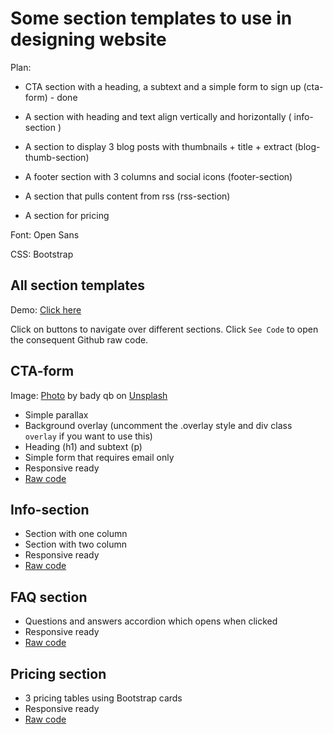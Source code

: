 # Some section templates to use in designing website

Plan:

* CTA section with a heading, a subtext and a simple form to sign up (cta-form) - done

* A section with heading and text align vertically and horizontally ( info-section )

* A section to display 3 blog posts with thumbnails + title + extract (blog-thumb-section)

* A footer section with 3 columns and social icons (footer-section)

* A section that pulls content from rss (rss-section)

* A section for pricing

Font: Open Sans

CSS: Bootstrap

## All section templates

Demo: [Click here](https://vuongngocanh189.github.io/popular-sections-template/)

Click on buttons to navigate over different sections.
Click `See Code` to open the consequent Github raw code.

## CTA-form

Image: [Photo](https://unsplash.com/photos/Qsw3tv7hRiY) by bady qb on [Unsplash](https://unsplash.com/)

* Simple parallax
* Background overlay (uncomment the .overlay style and div class `overlay` if you want to use this)
* Heading (h1) and subtext (p)
* Simple form that requires email only
* Responsive ready
* [Raw code](https://raw.githubusercontent.com/vuongngocanh189/popular-sections-template/master/cta-form.html)

## Info-section

* Section with one column
* Section with two column
* Responsive ready
* [Raw code](https://raw.githubusercontent.com/vuongngocanh189/popular-sections-template/master/info-align.html)

## FAQ section

* Questions and answers accordion which opens when clicked
* Responsive ready
* [Raw code](https://raw.githubusercontent.com/vuongngocanh189/popular-sections-template/master/faq.html)

## Pricing section

* 3 pricing tables using Bootstrap cards
* Responsive ready
* [Raw code](https://raw.githubusercontent.com/vuongngocanh189/popular-sections-template/master/pricing.html)







